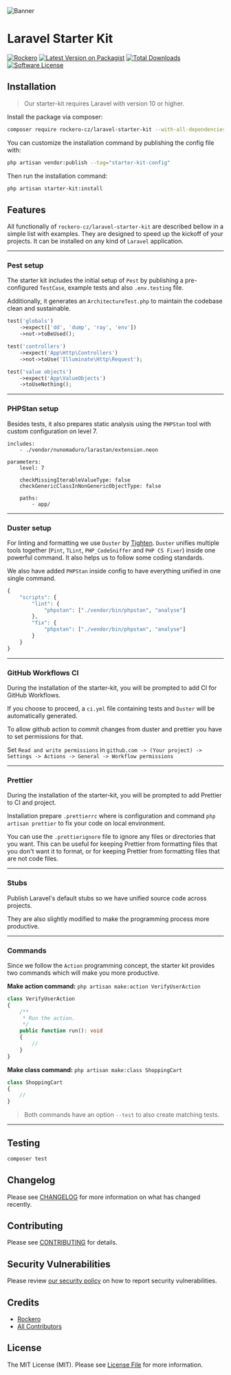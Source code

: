 <picture>
    <source
        media="(prefers-color-scheme: dark)"
        srcset="https://banners.beyondco.de/Laravel%20Starter%20Kit.png?theme=dark&packageManager=composer+require&packageName=rockero-cz%2Flaravel-starter-kit&pattern=architect&style=style_1&description=Speed+up+the+kickoff.&md=1&showWatermark=0&fontSize=100px&images=https%3A%2F%2Flaravel.com%2Fimg%2Flogomark.min.svg"
    />
      <img alt="Banner" src="https://banners.beyondco.de/Laravel%20Starter%20Kit.png?theme=light&packageManager=composer+require&packageName=rockero-cz%2Flaravel-starter-kit&pattern=architect&style=style_1&description=Speed+up+the+kickoff.&md=1&showWatermark=0&fontSize=100px&images=https%3A%2F%2Flaravel.com%2Fimg%2Flogomark.min.svg">
</picture>

# Laravel Starter Kit

[![Rockero](https://img.shields.io/badge/Rockero-yellow)](https://rockero.cz)
[![Latest Version on Packagist](https://img.shields.io/packagist/v/rockero-cz/laravel-starter-kit.svg?style=flat-square)](https://packagist.org/packages/rockero-cz/laravel-starter-kit)
[![Total Downloads](https://img.shields.io/packagist/dt/rockero-cz/laravel-starter-kit.svg?style=flat-square)](https://packagist.org/packages/rockero-cz/laravel-starter-kit)
[![Software License](https://img.shields.io/badge/license-MIT-brightgreen.svg)](LICENSE)

## Installation

> Our starter-kit requires Laravel with version 10 or higher.

Install the package via composer:

```bash
composer require rockero-cz/laravel-starter-kit --with-all-dependencies
```

You can customize the installation command by publishing the config file with:

```bash
php artisan vendor:publish --tag="starter-kit-config"
```

Then run the installation command:

```bash
php artisan starter-kit:install
```

## Features

All functionally of `rockero-cz/laravel-starter-kit` are described bellow in a simple list with examples. They are designed to speed up the kickoff of your projects. It can be installed on any kind of `Laravel` application.

---

### Pest setup

The starter kit includes the initial setup of `Pest` by publishing a pre-configured `TestCase`, example tests and also `.env.testing` file.

Additionally, it generates an `ArchitectureTest.php` to maintain the codebase clean and sustainable.

```php
test('globals')
    ->expect(['dd', 'dump', 'ray', 'env'])
    ->not->toBeUsed();

test('controllers')
    ->expect('App\Http\Controllers')
    ->not->toUse('Illuminate\Http\Request');

test('value objects')
    ->expect('App\ValueObjects')
    ->toUseNothing();
```

---

### PHPStan setup

Besides tests, it also prepares static analysis using the `PHPStan` tool with custom configuration on level 7.

```neon
includes:
    - ./vendor/nunomaduro/larastan/extension.neon

parameters:
    level: 7

    checkMissingIterableValueType: false
    checkGenericClassInNonGenericObjectType: false

    paths:
        - app/
```

---

### Duster setup

For linting and formatting we use `Duster` by [Tighten](https://github.com/tighten). `Duster` unifies multiple tools together (`Pint`, `TLint`, `PHP_CodeSniffer` and `PHP CS Fixer`) inside one powerful command. It also helps us to follow some coding standards.

We also have added `PHPStan` inside config to have everything unified in one single command.

```php
{
    "scripts": {
        "lint": {
            "phpstan": ["./vendor/bin/phpstan", "analyse"]
        },
        "fix": {
            "phpstan": ["./vendor/bin/phpstan", "analyse"]
        }
    }
}
```

---

### GitHub Workflows CI

During the installation of the starter-kit, you will be prompted to add CI for GitHub Workflows.

If you choose to proceed, a `ci.yml` file containing tests and `Duster` will be automatically generated.

To allow github action to commit changes from duster and prettier you have to set permissions for that.

Set `Read and write permissions` in `github.com -> (Your project) -> Settings -> Actions -> General -> Workflow permissions`

---

### Prettier

During the installation of the starter-kit, you will be prompted to add Prettier to CI and project.

Installation prepare `.prettierrc` where is configuration and command `php artisan prettier` to fix your code on local environment.

You can use the `.prettierignore` file to ignore any files or directories that you want. This can be useful for keeping Prettier from formatting files that you don't want it to format, or for keeping Prettier from formatting files that are not code files.

---

### Stubs

Publish Laravel's default stubs so we have unified source code across projects.

They are also slightly modified to make the programming process more productive.

---

### Commands

Since we follow the `Action` programming concept, the starter kit provides two commands which will make you more productive.

**Make action command:** `php artisan make:action VerifyUserAction`

```php
class VerifyUserAction
{
    /**
     * Run the action.
     */
    public function run(): void
    {
        //
    }
}
```

**Make class command:** `php artisan make:class ShoppingCart`

```php
class ShoppingCart
{
    //
}
```

> Both commands have an option `--test` to also create matching tests.

---

## Testing

```bash
composer test
```

## Changelog

Please see [CHANGELOG](CHANGELOG.md) for more information on what has changed recently.

## Contributing

Please see [CONTRIBUTING](CONTRIBUTING.md) for details.

## Security Vulnerabilities

Please review [our security policy](../../security/policy) on how to report security vulnerabilities.

## Credits

-   [Rockero](https://github.com/rockero-cz)
-   [All Contributors](../../contributors)

## License

The MIT License (MIT). Please see [License File](LICENSE.md) for more information.
